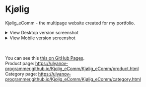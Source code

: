 # Kjølig
Kjølig_eComm - the multipage website created for my portfolio.

<!-- Ctrl + Shift + V => view this file in VS Code -->

<details>
<summary>View Desktop version screenshot</summary>
  <img src="readmeFiles/preview.png" />
</details>

<details>
<summary>View Mobile version screenshot</summary>
  <img src="readmeFiles/previewMOB.png" width=50% />
</details>
<br>
<br>

You can see this [this on GitHub Pages].<br>
Product page: https://ulyanov-programmer.github.io/Kjolig_eComm/Kjølig_eComm/product.html<br>
Category page: https://ulyanov-programmer.github.io/Kjolig_eComm/Kjølig_eComm/category.html<br>

[this on GitHub Pages]: https://ulyanov-programmer.github.io/Kjolig_eComm/Kjølig_eComm/
